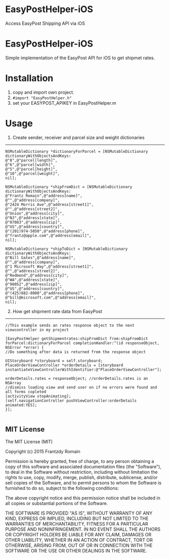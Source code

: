# EasyPostHelper-iOS
Access EasyPost Shipping API via iOS



EasyPostHelper-iOS
============

Simple implementation of the EasyPost API for iOS to get shipmet rates.  



Installation
=================

1. copy and import  own project.
2. `#import "EasyPostHelper.h"`
3. set your EASYPOST_APIKEY in EasyPostHelper.m

Usage
=================


1. Create sender, receiver and parcel size and weight dictionaries
--------------------

```
NSMutableDictionary *dictionaryForParcel = [NSMutableDictionary dictionaryWithObjectsAndKeys:
@"8",@"parcel[length]",
@"6",@"parcel[width]",
@"5",@"parcel[height]",
@"10",@"parcel[weight]",
nil];

NSMutableDictionary *shipFromDict = [NSMutableDictionary dictionaryWithObjectsAndKeys:
@"Frantz Romain",@"address[name]",
@"",@"address[company]",
@"2424 Morris Ave",@"address[street1]",
@"",@"address[street2]",
@"Union",@"address[city]",
@"NJ",@"address[state]",
@"07083",@"address[zip]",
@"US",@"address[country]",
@"(201)974-5050",@"address[phone]",
@"frantz@apple.com",@"address[email]",
nil];

NSMutableDictionary *shipToDict = [NSMutableDictionary dictionaryWithObjectsAndKeys:
@"Bill Gates",@"address[name]",
@"",@"address[company]",
@"1 Microsoft Way",@"address[street1]",
@"",@"address[street2]",
@"Redmond",@"address[city]",
@"WA",@"address[state]",
@"98052",@"address[zip]",
@"US",@"address[country]",
@"(425)882-8080",@"address[phone]",
@"bill@microsoft.com",@"address[email]",
nil];
```

2. How get shipment rate data from EasyPost
--------------------
```
//This example sends an rates response object to the next viewcontroller in my project

[EasyPostHelper getShipmentrates:shipFromDict from:shipFromDict forParcel:dictionaryForParcel completionHandler:^(id responseObject, NSError *error) {
//Do something after data is returned from the response object

UIStoryboard *storyboard = self.storyboard;
PlaceOrderViewController *orderDetails = [storyboard instantiateViewControllerWithIdentifier:@"PlaceOrderViewController"];

orderDetails.rates = responseObject; //orderDetails.rates is an NSArray
//dismiss loading view and send user on if no errors were found and all forms copleted
[activityView stopAnimating];
[self.navigationController pushViewController:orderDetails animated:YES];
}];


```      




MIT License
--------------------
The MIT License (MIT)

Copyright (c) 2015 Frantzdy Romain

Permission is hereby granted, free of charge, to any person obtaining a copy of
this software and associated documentation files (the "Software"), to deal in
the Software without restriction, including without limitation the rights to
use, copy, modify, merge, publish, distribute, sublicense, and/or sell copies of
the Software, and to permit persons to whom the Software is furnished to do so,
subject to the following conditions:

The above copyright notice and this permission notice shall be included in all
copies or substantial portions of the Software.

THE SOFTWARE IS PROVIDED "AS IS", WITHOUT WARRANTY OF ANY KIND, EXPRESS OR
IMPLIED, INCLUDING BUT NOT LIMITED TO THE WARRANTIES OF MERCHANTABILITY, FITNESS
FOR A PARTICULAR PURPOSE AND NONINFRINGEMENT. IN NO EVENT SHALL THE AUTHORS OR
COPYRIGHT HOLDERS BE LIABLE FOR ANY CLAIM, DAMAGES OR OTHER LIABILITY, WHETHER
IN AN ACTION OF CONTRACT, TORT OR OTHERWISE, ARISING FROM, OUT OF OR IN
CONNECTION WITH THE SOFTWARE OR THE USE OR OTHER DEALINGS IN THE SOFTWARE.
